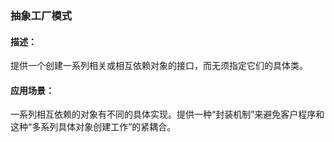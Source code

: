 ### 抽象工厂模式

#### 描述：
提供一个创建一系列相关或相互依赖对象的接口，而无须指定它们的具体类。

#### 应用场景：
一系列相互依赖的对象有不同的具体实现。提供一种“封装机制”来避免客户程序和这种“多系列具体对象创建工作”的紧耦合。